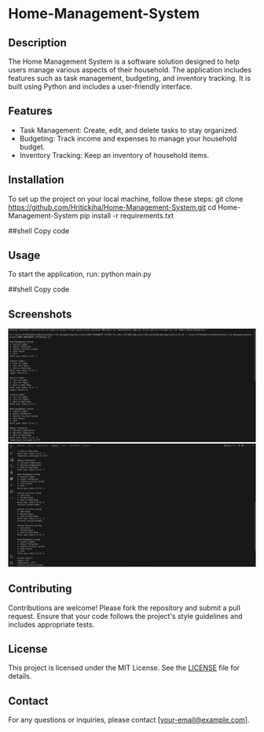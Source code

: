 # Home-Management-System

## Description
The Home Management System is a software solution designed to help users manage various aspects of their household. The application includes features such as task management, budgeting, and inventory tracking. It is built using Python and includes a user-friendly interface.

## Features
- Task Management: Create, edit, and delete tasks to stay organized.
- Budgeting: Track income and expenses to manage your household budget.
- Inventory Tracking: Keep an inventory of household items.

## Installation
To set up the project on your local machine, follow these steps:
git clone https://github.com/Hritickjha/Home-Management-System.git
cd Home-Management-System
pip install -r requirements.txt

##shell
Copy code

## Usage
To start the application, run:
python main.py

##shell
Copy code

## Screenshots
![Screenshot 1](Screenshot%202024-07-09%20104612.png)
![Screenshot 2](Screenshot%202024-07-09%20104650.png)

## Contributing
Contributions are welcome! Please fork the repository and submit a pull request. Ensure that your code follows the project's style guidelines and includes appropriate tests.

## License
This project is licensed under the MIT License. See the [LICENSE](LICENSE) file for details.

## Contact
For any questions or inquiries, please contact [your-email@example.com].
